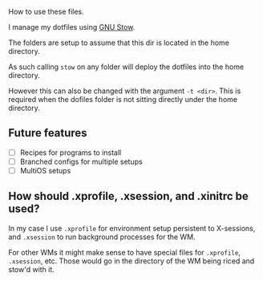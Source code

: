 How to use these files.

I manage my dotfiles using [GNU Stow](https://www.gnu.org/software/stow/).

The folders are setup to assume that this dir is located in the home directory.

As such calling `stow` on any folder will deploy the dotfiles into the home directory.

However this can also be changed with the argument `-t <dir>`. This is required
when the dofiles folder is not sitting directly under the home directory.

## Future features

+ [ ] Recipes for programs to install
+ [ ] Branched configs for multiple setups
+ [ ] MultiOS setups

## How should .xprofile, .xsession, and .xinitrc be used?

In my case I use `.xprofile` for environment setup persistent to X-sessions, and
`.xsession` to run background processes for the WM.

For other WMs it might make sense to have special files for `.xprofile`,
`.xsession`, etc. Those would go in the directory of the WM being riced and
stow'd with it.
